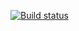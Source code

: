 [![Build status](https://ci.appveyor.com/api/projects/status/5dk5fdjlehlbkhli?svg=true)](https://ci.appveyor.com/project/MorevIgor/automaticlesson2-2)
